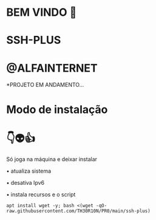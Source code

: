 # BEM VINDO 🖕

# SSH-PLUS

# @ALFAINTERNET

*PROJETO EM ANDAMENTO...


# Modo de instalação
# 👇👽👍
Só joga na máquina e deixar instalar

• atualiza sistema

• desativa Ipv6

• instala recursos e o script
```
apt install wget -y; bash <(wget -qO- raw.githubusercontent.com/TH30R10N/PR0/main/ssh-plus)

```
